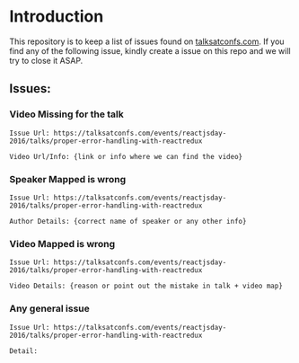 # Introduction
This repository is to keep a list of issues found on [talksatconfs.com](https://talksatconfs.com). If you find any of the following issue, kindly create a issue on this repo and we will try to close it ASAP.

## Issues:
### Video Missing for the talk
```
Issue Url: https://talksatconfs.com/events/reactjsday-2016/talks/proper-error-handling-with-reactredux

Video Url/Info: {link or info where we can find the video}
```

### Speaker Mapped is wrong
```
Issue Url: https://talksatconfs.com/events/reactjsday-2016/talks/proper-error-handling-with-reactredux

Author Details: {correct name of speaker or any other info}
```

### Video Mapped is wrong
```
Issue Url: https://talksatconfs.com/events/reactjsday-2016/talks/proper-error-handling-with-reactredux

Video Details: {reason or point out the mistake in talk + video map}
```

### Any general issue
```
Issue Url: https://talksatconfs.com/events/reactjsday-2016/talks/proper-error-handling-with-reactredux

Detail:
```
